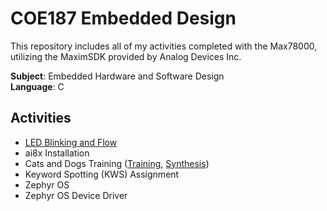 # COE187 Embedded Design

This repository includes all of my activities completed with the Max78000, utilizing the MaximSDK provided by Analog Devices Inc.

**Subject**: Embedded Hardware and Software Design  
**Language**: C

## Activities

- [LED Blinking and Flow](act1)
- ai8x Installation 
- Cats and Dogs Training ([Training](https://github.com/CedricRev/ai8x-training), [Synthesis](https://github.com/CedricRev/ai8x-synthesis))
- Keyword Spotting (KWS) Assignment
- Zephyr OS
- Zephyr OS Device Driver
